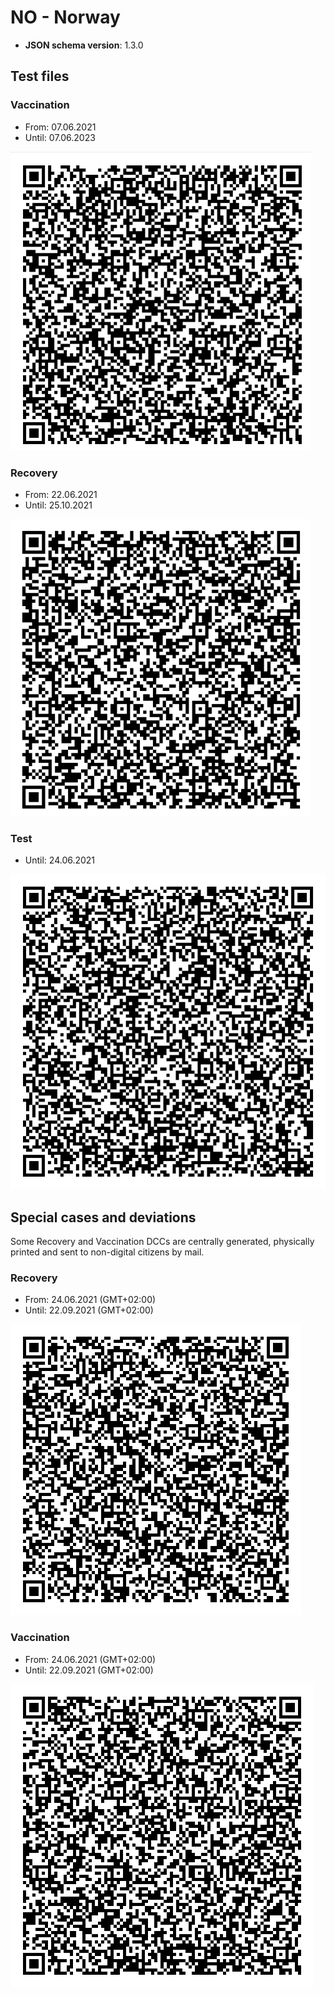 # NO - Norway

* **JSON schema version**: 1.3.0

## Test files

### Vaccination
* From: 07.06.2021
* Until: 07.06.2023

![VAC](VAC.png)


### Recovery
* From: 22.06.2021
* Until: 25.10.2021

![REC](REC.png)

### Test
* Until: 24.06.2021

![Test](TEST.png)


## Special cases and deviations

Some Recovery and Vaccination DCCs are centrally generated, physically printed and sent to non-digital citizens by mail.

### Recovery
* From: 24.06.2021 (GMT+02:00)
* Until: 22.09.2021 (GMT+02:00)

![REC](specialcases/REC_NONDIGITALCITIZEN.png)

### Vaccination
* From: 24.06.2021 (GMT+02:00)
* Until: 22.09.2021 (GMT+02:00)

![VAC](specialcases/VAC_NONDIGITALCITIZEN.png)